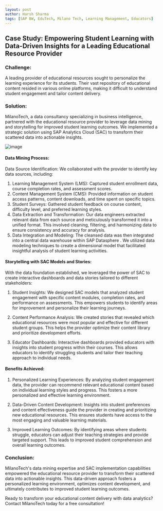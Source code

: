 ```yaml
---
layout: post
author: Harsh Sharma
tags: [SAP BW, EduTech, Milano Tech, Learning Management, Educators]
---
```

## Case Study: Empowering Student Learning with Data-Driven Insights for a Leading Educational Resource Provider
### Challenge:

A leading provider of educational resources sought to personalize the learning experience for its students. Their vast repository of educational content resided in various online platforms, making it difficult to understand student engagement and tailor content delivery.

### Solution:

MilanoTech, a data consultancy specializing in business intelligence, partnered with the educational resource provider to leverage data mining and storytelling for improved student learning outcomes.  We implemented a strategic solution using SAP Analytics Cloud (SAC) to transform their scattered data into actionable insights.

![image](https://github.com/MilanoTech/milanotech.github.io/assets/166930479/741cef1e-8dd6-4d2f-81c6-825fa402ff06)


#### Data Mining Process:

Data Source Identification: We collaborated with the provider to identify key data sources, including:

1. Learning Management System (LMS): Captured student enrollment data, course completion rates, and assessment scores.
2. Content Management System (CMS): Provided information on student access patterns, content downloads, and time spent on specific topics.
3. Student Surveys: Gathered student feedback on course content, difficulty level, and preferred learning styles. 
4. Data Extraction and Transformation: Our data engineers extracted relevant data from each source and meticulously transformed it into a unified format. This involved cleaning, filtering, and harmonizing data to ensure consistency and accuracy for analysis.
5. Data Integration and Modeling: The cleansed data was then integrated into a central data warehouse within SAP Datasphere . We utilized data modeling techniques to create a dimensional model that facilitated insightful analysis of student learning activities.

#### Storytelling with SAC Models and Stories:

With the data foundation established, we leveraged the power of SAC to create interactive dashboards and data stories tailored to different stakeholders:

1. Student Insights: We designed SAC models that analyzed student engagement with specific content modules, completion rates, and performance on assessments. This empowers students to identify areas for improvement and personalize their learning journeys.

2. Content Performance Analysis: We created stories that revealed which educational resources were most popular and effective for different student groups. This helps the provider optimize their content library and prioritize development efforts.

3. Educator Dashboards: Interactive dashboards provided educators with insights into student progress within their courses. This allows educators to identify struggling students and tailor their teaching approach to individual needs.

#### Benefits Achieved:

1. Personalized Learning Experiences: By analyzing student engagement data, the provider can recommend relevant educational content based on individual learning styles and progress. This fosters a more personalized and effective learning environment.

2. Data-Driven Content Development: Insights into student preferences and content effectiveness guide the provider in creating and prioritizing new educational resources. This ensures students have access to the most engaging and valuable learning materials.

3. Improved Learning Outcomes: By identifying areas where students struggle, educators can adjust their teaching strategies and provide targeted support. This leads to improved student comprehension and overall learning outcomes.

### Conclusion:

MilanoTech's data mining expertise and SAC implementation capabilities empowered the educational resource provider to transform their scattered data into actionable insights. This data-driven approach fosters a personalized learning environment, optimizes content development, and ultimately contributes to improved student learning outcomes.

Ready to transform your educational content delivery with data analytics? Contact MilanoTech today for a free consultation!
